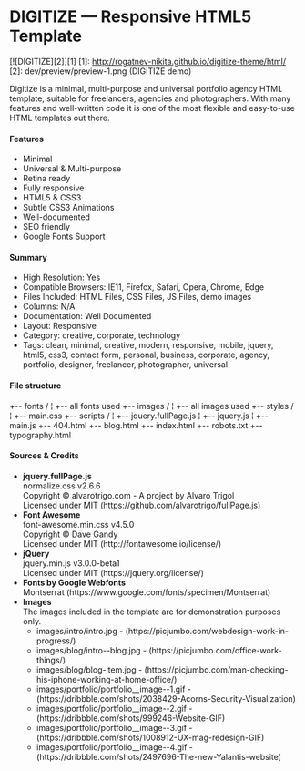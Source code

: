 # DIGITIZE — Responsive HTML5 Template
[![DIGITIZE][2]][1]
  [1]: http://rogatnev-nikita.github.io/digitize-theme/html/
  [2]: dev/preview/preview-1.png (DIGITIZE demo)
  
Digitize is a minimal, multi-purpose and universal portfolio agency HTML template, suitable for freelancers, agencies and photographers. With many features and well-written code it is one of the most flexible and easy-to-use HTML templates out there.<br>

<h4>Features</h4>
<ul>
  <li>Minimal</li>
  <li>Universal & Multi-purpose</li>
  <li>Retina ready</li>
  <li>Fully responsive</li>
  <li>HTML5 & CSS3</li>
  <li>Subtle CSS3 Animations</li>
  <li>Well-documented</li>
  <li>SEO friendly</li>
  <li>Google Fonts Support</li>
</ul>

<h4>Summary</h4>
<ul>
  <li>High Resolution: Yes</li>
  <li>Compatible Browsers: IE11, Firefox, Safari, Opera, Chrome, Edge</li>
  <li>Files Included: HTML Files, CSS Files, JS Files, demo images</li>
  <li>Columns: N/A</li>
  <li>Documentation: Well Documented</li>
  <li>Layout: Responsive</li>
  <li>Category: creative, corporate, technology</li>
  <li>Tags: clean, minimal, creative, modern, responsive, mobile, jquery, html5, css3, contact form, personal, business, corporate, agency, portfolio, designer, freelancer, photographer, universal</li>
</ul>

<h4>File structure</h4>
    +-- fonts /
    ¦    +-- all fonts used
    +-- images /
    ¦    +-- all images used
    +-- styles /
    ¦    +-- main.css
    +-- scripts /
    ¦	+-- jquery.fullPage.js
    ¦	+-- jquery.js
    ¦	+-- main.js
    +-- 404.html
    +-- blog.html
    +-- index.html
    +-- robots.txt
    +-- typography.html
    
<h4>Sources & Credits</h4>
<ul>
  <li>
    <strong>jquery.fullPage.js</strong><br>
    normalize.css v2.6.6<br>
    Copyright © alvarotrigo.com - A project by Alvaro Trigol<br>
    Licensed under MIT (https://github.com/alvarotrigo/fullPage.js)
  </li>
  <li>
    <strong>Font Awesome</strong><br>
    font-awesome.min.css v4.5.0<br>
    Copyright © Dave Gandy<br>
    Licensed under MIT (http://fontawesome.io/license/)
  </li>                
  <li>
    <strong>jQuery</strong><br>
    jquery.min.js v3.0.0-beta1<br>
    Licensed under MIT (https://jquery.org/license/)
  </li>
  <li>
    <strong>Fonts by Google Webfonts</strong><br>
    Montserrat (https://www.google.com/fonts/specimen/Montserrat)
  </li>
  <li>
    <strong>Images</strong><br>
    The images included in the template are for demonstration purposes only.<br>
      <ul>
        <li>images/intro/intro.jpg - (https://picjumbo.com/webdesign-work-in-progress/)
        <li>images/blog/intro--blog.jpg - (https://picjumbo.com/office-work-things/)
        <li>images/blog/blog-item.jpg - (https://picjumbo.com/man-checking-his-iphone-working-at-home-office/)
        <li>images/portfolio/portfolio__image--1.gif - (https://dribbble.com/shots/2038429-Acorns-Security-Visualization)</li>
        <li>images/portfolio/portfolio__image--2.gif - (https://dribbble.com/shots/999246-Website-GIF)</li>
        <li>images/portfolio/portfolio__image--3.gif - (https://dribbble.com/shots/1008912-UX-mag-redesign-GIF)</li>
        <li>images/portfolio/portfolio__image--4.gif - (https://dribbble.com/shots/2497696-The-new-Yalantis-website)</li>
      </ul>
  </li>
</ul>
